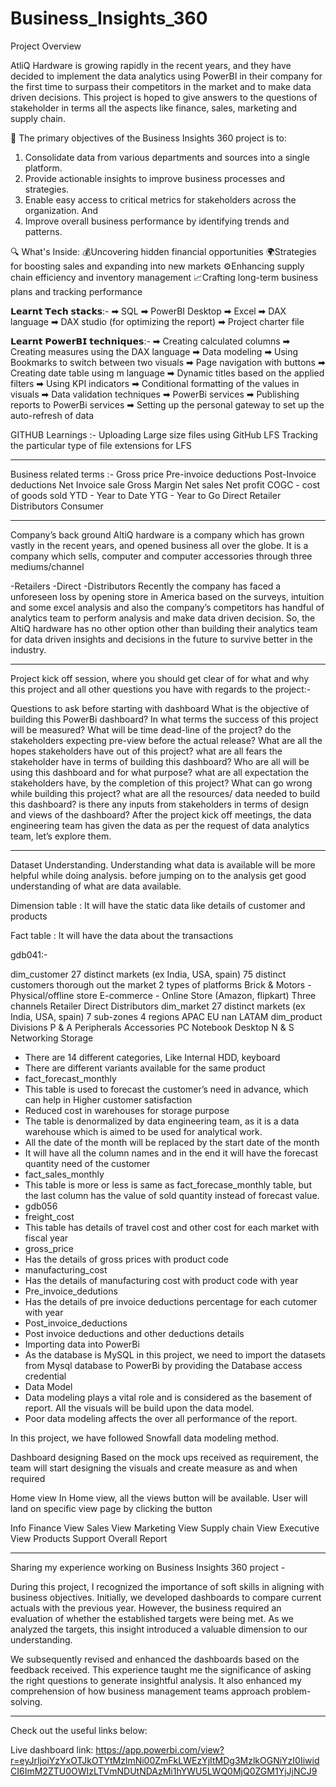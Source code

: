 # Business_Insights_360

Project Overview

AtliQ Hardware is growing rapidly in the recent years, and they have decided to implement the data analytics using PowerBI in their company for the first time to surpass their competitors in the market and to make data driven decisions. This project is hoped to give answers to the questions of stakeholder in terms all the aspects like finance, sales, marketing and supply chain.

🔄 The primary objectives of the Business Insights 360 project is to:
 1. Consolidate data from various departments and sources into a single platform.
 2. Provide actionable insights to improve business processes and strategies.
 3. Enable easy access to critical metrics for stakeholders across the organization. And 
 4. Improve overall business performance by identifying trends and patterns.

 🔍 What's Inside:
 💰Uncovering hidden financial opportunities 
 🌍Strategies for boosting sales and expanding into new markets 
 ⚙️Enhancing supply chain efficiency and inventory management 
 📈Crafting long-term business plans and tracking performance 

𝗟𝗲𝗮𝗿𝗻𝘁 𝗧𝗲𝗰𝗵 𝘀𝘁𝗮𝗰𝗸𝘀:-
➡ SQL
➡ PowerBI Desktop
➡ Excel
➡ DAX language
➡ DAX studio (for optimizing the report)
➡ Project charter file

𝗟𝗲𝗮𝗿𝗻𝘁 𝗣𝗼𝘄𝗲𝗿𝗕𝗜 𝘁𝗲𝗰𝗵𝗻𝗶𝗾𝘂𝗲𝘀:-
➡ Creating calculated columns
➡ Creating measures using the DAX language
➡ Data modeling
➡ Using Bookmarks to switch between two visuals
➡ Page navigation with buttons
➡ Creating date table using m language
➡ Dynamic titles based on the applied filters
➡ Using KPI indicators
➡ Conditional formatting of the values in visuals
➡ Data validation techniques
➡ PowerBi services
➡ Publishing reports to PowerBi services
➡ Setting up the personal gateway to set up the auto-refresh of data

GITHUB Learnings :-
Uploading Large size files using GitHub LFS
Tracking the particular type of file extensions for LFS


-----------------------------------


Business related terms :-
Gross price
Pre-invoice deductions
Post-Invoice deductions
Net Invoice sale
Gross Margin
Net sales
Net profit
COGC - cost of goods sold
YTD - Year to Date
YTG - Year to Go
Direct
Retailer
Distributors
Consumer


--------------------------


Company’s back ground
AltiQ hardware is a company which has grown vastly in the recent years, and opened business all over the globe. It is a company which sells, computer and computer accessories through three mediums/channel

-Retailers
-Direct
-Distributors
Recently the company has faced a unforeseen loss by opening store in America based on the surveys, intuition and some excel analysis and also the company’s competitors has handful of analytics team to perform analysis and make data driven decision. So, the AltiQ hardware has no other option other than building their analytics team for data driven insights and decisions in the future to survive better in the industry.

------------------------


Project kick off session, where you should get clear of for what and why this project and all other questions you have with regards to the project:-

Questions to ask before starting with dashboard
What is the objective of building this PowerBi dashboard?
In what terms the success of this project will be measured?
What will be time dead-line of the project?
do the stakeholders expecting pre-view before the actual release?
What are all the hopes stakeholders have out of this project?
what are all fears the stakeholder have in terms of building this dashboard?
Who are all will be using this dashboard and for what purpose?
what are all expectation the stakeholders have, by the completion of this project?
What can go wrong while building this project?
what are all the resources/ data needed to build this dashboard?
is there any inputs from stakeholders in terms of design and views of the dashboard?
After the project kick off meetings, the data engineering team has given the data as per the request of data analytics team, let’s explore them.


-----------------------------


Dataset Understanding.
Understanding what data is available will be more helpful while doing analysis. before jumping on to the analysis get good understanding of what are data available.

Dimension table : It will have the static data like details of customer and products

Fact table : It will have the data about the transactions

gdb041:-

dim_customer
27 distinct markets (ex India, USA, spain)
75 distinct customers thorough out the market
2 types of platforms
Brick & Motors - Physical/offline store
E-commerce - Online Store (Amazon, flipkart)
Three channels
Retailer
Direct
Distributors
dim_market
27 distinct markets (ex India, USA, spain)
7 sub-zones
4 regions
APAC
EU
nan
LATAM
dim_product
Divisions
P & A
Peripherals
Accessories
PC
Notebook
Desktop
N & S
Networking
Storage

- There are 14 different categories, Like Internal HDD, keyboard
- There are different variants available for the same product
- fact_forecast_monthly
- This table is used to forecast the customer’s need in advance, which can help in Higher customer satisfaction
- Reduced cost in warehouses for storage purpose
- The table is denormalized by data engineering team, as it is a data warehouse which is aimed to be used for analytical work.
- All the date of the month will be replaced by the start date of the month
- It will have all the column names and in the end it will have the forecast quantity need of the customer
- fact_sales_monthly
- This table is more or less is same as fact_forecase_monthly table, but the last column has the value of sold quantity instead of forecast value.
- gdb056
- freight_cost
- This table has details of travel cost and other cost for each market with fiscal year
- gross_price
- Has the details of gross prices with product code
- manufacturing_cost
- Has the details of manufacturing cost with product code with year
- Pre_invoice_dedutions
- Has the details of pre invoice deductions percentage for each cutomer with year
- Post_invoice_deductions
- Post invoice deductions and other deductions details
- Importing data into PowerBi
- As the database is MySQL in this project, we need to import the datasets from Mysql database to PowerBi by providing the Database access credential
- Data Model
- Data modeling plays a vital role and is considered as the basement of report. All the visuals will be build upon the data model.
- Poor data modeling affects the over all performance of the report.


In this project, we have followed Snowfall data modeling method.


Dashboard designing
Based on the mock ups received as requirement, the team will start designing the visuals and create measure as and when required

Home view
In Home view, all the views button will be available. User will land on specific view page by clicking the button

Info
Finance View
Sales View
Marketing View
Supply chain View
Executive View
Products
Support
Overall Report


-----------------------------------


Sharing my experience working on  Business Insights 360 project -

During this project, I recognized the importance of soft skills in aligning with business objectives. 
Initially, we developed dashboards to compare current actuals with the previous year. However, the business required an evaluation of whether the established targets were being met. As we analyzed the targets, this insight introduced a valuable dimension to our understanding. 

We subsequently revised and enhanced the dashboards based on the feedback received. This experience taught me the significance of asking the right questions to generate insightful analysis.
 It also enhanced my comprehension of how business management teams approach problem-solving. 


-----------------------------------

Check out the useful links below:

Live dashboard link:
 https://app.powerbi.com/view?r=eyJrIjoiYzYxOTJkOTYtMzlmNi00ZmFkLWEzYjItMDg3MzlkOGNiYzI0IiwidCI6ImM2ZTU0OWIzLTVmNDUtNDAzMi1hYWU5LWQ0MjQ0ZGM1YjJjNCJ9
 
